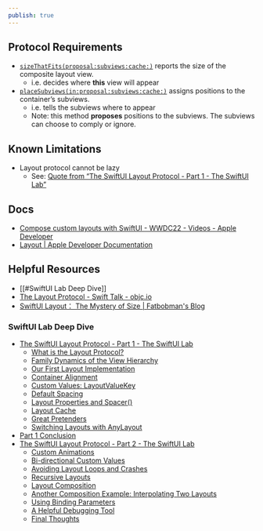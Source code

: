 ```yaml
---
publish: true
---
```

## Protocol Requirements
- [`sizeThatFits(proposal:subviews:cache:)`](https://developer.apple.com/documentation/swiftui/layout/sizethatfits(proposal:subviews:cache:)) reports the size of the composite layout view.
	- i.e. decides where **this** view will appear
- [`placeSubviews(in:proposal:subviews:cache:)`](https://developer.apple.com/documentation/swiftui/layout/placesubviews(in:proposal:subviews:cache:)) assigns positions to the container’s subviews.
	- i.e. tells the subviews where to appear
	- Note: this method **proposes** positions to the subviews. The subviews can choose to comply or ignore.

## Known Limitations
- Layout protocol cannot be lazy
	- See: [Quote from “The SwiftUI Layout Protocol - Part 1 - The SwiftUI Lab”](https://arc.net/l/quote/flaahqmm) 

## Docs
- [Compose custom layouts with SwiftUI - WWDC22 - Videos - Apple Developer](https://developer.apple.com/videos/play/wwdc2022/10056/)
- [Layout | Apple Developer Documentation](https://developer.apple.com/documentation/swiftui/layout) 

## Helpful Resources
- [[#SwiftUI Lab Deep Dive]]
- [The Layout Protocol - Swift Talk - objc.io](https://talk.objc.io/episodes/S01E308-the-layout-protocol?t=489)
- [SwiftUI Layout： The Mystery of Size | Fatbobman's Blog](https://fatbobman.com/en/posts/layout-dimensions-1/)

### SwiftUI Lab Deep Dive
- [The SwiftUI Layout Protocol - Part 1 - The SwiftUI Lab](https://swiftui-lab.com/layout-protocol-part-1/) 
	- [What is the Layout Protocol?](https://swiftui-lab.com/layout-protocol-part-1/#whatis)
	- [Family Dynamics of the View Hierarchy](https://swiftui-lab.com/layout-protocol-part-1/#family-dynamics)
	- [Our First Layout Implementation](https://swiftui-lab.com/layout-protocol-part-1/#first-layout)
	- [Container Alignment](https://swiftui-lab.com/layout-protocol-part-1/#container-alignment)
	- [Custom Values: LayoutValueKey](https://swiftui-lab.com/layout-protocol-part-1/#custom-values)
	- [Default Spacing](https://swiftui-lab.com/layout-protocol-part-1/#default-spacing)
	- [Layout Properties and Spacer()](https://swiftui-lab.com/layout-protocol-part-1/#layout-properties)
	- [Layout Cache](https://swiftui-lab.com/layout-protocol-part-1/#layout-cache)
	- [Great Pretenders](https://swiftui-lab.com/layout-protocol-part-1/#great-pretenders)
	- [Switching Layouts with AnyLayout](https://swiftui-lab.com/layout-protocol-part-1/#switching-layouts)
- [Part 1 Conclusion](https://swiftui-lab.com/layout-protocol-part-1/#conclusion)
- [The SwiftUI Layout Protocol - Part 2 - The SwiftUI Lab](https://swiftui-lab.com/layout-protocol-part-2)
	- [Custom Animations](https://swiftui-lab.com/layout-protocol-part-2/#custom-animations)
	- [Bi-directional Custom Values](https://swiftui-lab.com/layout-protocol-part-2/#bidirectional)
	- [Avoiding Layout Loops and Crashes](https://swiftui-lab.com/layout-protocol-part-2/#avoid-loops)
	- [Recursive Layouts](https://swiftui-lab.com/layout-protocol-part-2/#recursive)
	- [Layout Composition](https://swiftui-lab.com/layout-protocol-part-2/#composition)
	- [Another Composition Example: Interpolating Two Layouts](https://swiftui-lab.com/layout-protocol-part-2/#interpolation)
	- [Using Binding Parameters](https://swiftui-lab.com/layout-protocol-part-2/#binding)
	- [A Helpful Debugging Tool](https://swiftui-lab.com/layout-protocol-part-2/#tool)
	- [Final Thoughts](https://swiftui-lab.com/layout-protocol-part-2/#final)
